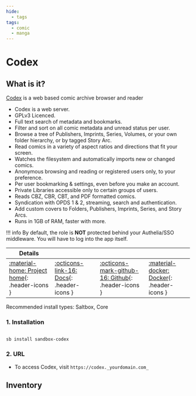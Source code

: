 ```yaml
---
hide:
  - tags
tags:
  - comic
  - manga
---
```


# Codex

## What is it?

[Codex](https://github.com/ajslater/codex) is a web based comic archive browser and reader

- Codex is a web server.
- GPLv3 Licenced.
- Full text search of metadata and bookmarks.
- Filter and sort on all comic metadata and unread status per user.
- Browse a tree of Publishers, Imprints, Series, Volumes, or your own folder hierarchy, or by tagged Story Arc.
- Read comics in a variety of aspect ratios and directions that fit your screen.
- Watches the filesystem and automatically imports new or changed comics.
- Anonymous browsing and reading or registered users only, to your preference.
- Per user bookmarking & settings, even before you make an account.
- Private Libraries accessible only to certain groups of users.
- Reads CBZ, CBR, CBT, and PDF formatted comics.
- Syndication with OPDS 1 & 2, streaming, search and authentication.
- Add custom covers to Folders, Publishers, Imprints, Series, and Story Arcs.
- Runs in 1GB of RAM, faster with more.

!!! info
    By default, the role is **NOT** protected behind your Authelia/SSO middleware. You will have to log into the app itself.

| Details     |             |             |             |
|-------------|-------------|-------------|-------------|
| [:material-home: Project home](https://github.com/ajslater/codex){: .header-icons } | [:octicons-link-16: Docs](https://github.com/ajslater/codex#%EF%B8%8F-configuration){: .header-icons } | [:octicons-mark-github-16: Github](https://github.com/ajslater/codex){: .header-icons } | [:material-docker: Docker](https://hub.docker.com/r/ajslater/codex){: .header-icons }|

Recommended install types: Saltbox, Core

### 1. Installation

``` shell

sb install sandbox-codex

```

### 2. URL

- To access Codex, visit `https://codex._yourdomain.com_`

## Inventory
<!-- BEGIN SALTBOX MANAGED VARIABLES SECTION -->
<!-- END SALTBOX MANAGED VARIABLES SECTION -->
